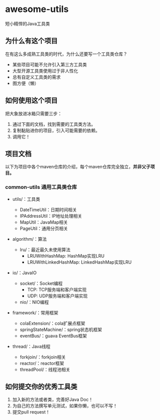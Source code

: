 # awesome-utils

短小精悍的Java工具类

## 为什么有这个项目

在有这么多成熟工具类的时代，为什么还要写一个工具类仓库？

- 某些项目可能不允许引入第三方工具类
- 大型开源工具类使用过于非人性化
- 总有自定义工具类的需求
- 图方便（懒）

## 如何使用这个项目

把大象放进冰箱只需要三步：

1. 通过下面的文档，找到需要的工具类方法。
2. 复制黏贴进你的项目，引入可能需要的依赖。
3. 调用它！

## 项目文档

以下为项目中各个maven仓库的介绍，每个maven仓库完全独立，**并非父子项目。**

### common-utils 通用工具类仓库

- utils/：工具类
  - DateTimeUtil：日期时间相关
  - IPAddressUtil：IP地址处理相关
  - MapUtil：JavaMap相关
  - PageUtil：通用分页相关

- algorithm/：算法
  - lru/：最近最久未使用算法
    - LRUWithHashMap: HashMap实现LRU
    - LRUWithLinkedHashMap: LinkedHashMap实现LRU

- io/：JavaIO
  - socket/：Socket编程
    - TCP: TCP服务端和客户端实现
    - UDP: UDP服务端和客户端实现
  - nio/：NIO编程

- framework/：常用框架
  - colaExtension/：cola扩展点框架
  - springStateMachine/：spring状态机框架
  - eventBus/：guava EventBus框架

- thread/：Java线程
  - forkjoin/：forkjoin相关
  - reactor/：reactor框架
  - threadPool/：线程池相关

## 如何提交你的优秀工具类

1. 加入新的方法或者类，完善好Java Doc！
2. 为自己的方法撰写单元测试，如果你懒，也可以不写！
3. 提交pull request！